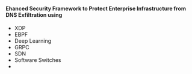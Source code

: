 
#### Ehanced Security Framework to Protect Enterprise Infrastructure from DNS Exfiltration using 


- XDP 
- EBPF 
- Deep Learning 
- GRPC 
- SDN
- Software Switches 
- 